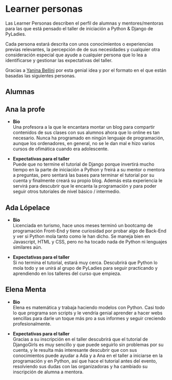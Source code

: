 # Learner personas
Las Learner Personas describen el perfil de alumnas y mentores/mentoras para las que está pensado el taller de iniciación a Python & Django de PyLadies. 

Cada persona estará descrita con unos conocimientos o experiencias previas relevantes, la percepción de de sus necesidades y cualquier otra consideración especial que ayude a cualquier persona que lo lea a identificarse y gestionar las expectativas del taller.

Gracias a [Yanina Bellini](https://github.com/yabellini) por esta genial idea y por el formato en el que están basadas las siguientes personas.

## Alumnas

Ana la profe
------------
- **Bio**<br>
  Una profesora a la que le encantara montar un blog para compartir contenidos de sus clases con sus alumnos ahora que lo online es tan necesario. Nunca ha programado en ningún lenguaje de programación, aunque los ordenadores, en general, no se le dan mal e hizo varios cursos de ofimática cuando era adolescente. 

- **Expectativas para el taller**<br>
  Puede que no termine el tutorial de Django porque invertirá mucho tiempo en la parte de iniciación a Python y freirá a su mentor o mentora a preguntas, pero sentará las bases para terminar el tutorial por su cuenta y finalmente creará su propio blog. Además esta experiencia le servirá para descubrir que le encanta la programación y para poder seguir otros tutoriales de nivel básico / intermedio.
 
Ada Lópelace
------------
- **Bio**<br>
  Licenciada en turismo, hace unos meses terminó un bootcamp de programación Front-End y tiene curiosidad por probar algo de Back-End y ver si Python mola tanto como le han dicho. Se maneja bien en Javascript, HTML y CSS, pero no ha tocado nada de Python ni lenguajes similares aún.	

- **Expectativas para el taller**<br>
  Si no termina el tutorial, estará muy cerca. Descubrirá que Python lo mola todo y se unirá al grupo de PyLadies para seguir practicando y aprendiendo en los talleres del curso que empieza.
  
Elena Menta
-----------
- **Bio**<br>
  Elena es matemática y trabaja haciendo modelos con Python. Casi todo lo que programa son scripts y le vendría genial aprender a hacer webs sencillas para darle un toque más pro a sus informes y seguir creciendo profesionalmente. 
  
- **Expectativas para el taller**<br>
  Gracias a su inscripción en el taller descubrirá que el tutorial de DjangoGirls es muy sencillo y que puede seguirlo sin problemas por su cuenta, y le resulta más interesante descubrir que con sus conocimientos puede ayudar a Ada y a Ana en el taller a iniciarse en la programación y en Python, así que hace el tutorial antes del evento, resolviendo sus dudas con las organizadoras y ha cambiado su inscripción de alumna a mentora.
